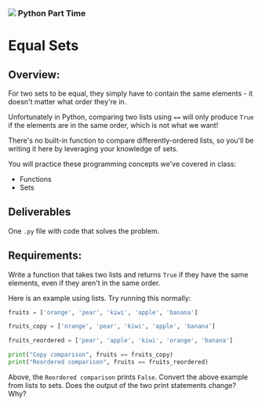 ### ![](https://ga-dash.s3.amazonaws.com/production/assets/logo-9f88ae6c9c3871690e33280fcf557f33.png) Python Part Time

<!---

Questions? Comments?
1. Log an issue to this repo to alert me of a problem.
2. Suggest an edit yourself by forking this repo, making edits, and submitting a pull request with your changes back to our master branch.
3. Hit me up on Slack @susiremondi
--->

# Equal Sets

## Overview:

For two sets to be equal, they simply have to contain the same elements - it doesn't matter what order they're in.

Unfortunately in Python, comparing two lists using `==` will only produce `True` if the elements are in the same order, which is not what we want!

There's no built-in function to compare differently-ordered lists, so you'll be writing it here by leveraging your knowledge of sets.

You will practice these programming concepts we've covered in class:
- Functions
- Sets


## Deliverables

One `.py` file with code that solves the problem.

## Requirements:

Write a function that takes two lists and returns `True` if they have the same elements, even if they aren't in the same order.

Here is an example using lists. Try running this normally:

```python
fruits = ['orange', 'pear', 'kiwi', 'apple', 'banana']

fruits_copy = ['orange', 'pear', 'kiwi', 'apple', 'banana']

fruits_reordered = ['pear', 'apple', 'kiwi', 'orange', 'banana']

print("Copy comparison", fruits == fruits_copy)
print("Reordered comparison", fruits == fruits_reordered)
```

Above, the `Reordered comparison` prints `False`.
Convert the above example from lists to sets. Does the output of the two print statements change? Why?

<!-- Solution
https://repl.it/@GAcoding/matching-lists

```python
fruits = ['orange', 'pear', 'kiwi', 'apple', 'banana']

fruits_copy = ['orange', 'pear', 'kiwi', 'apple', 'banana']

fruits_reordered = ['pear', 'apple', 'kiwi', 'orange', 'banana']

print("Copy comparison", fruits == fruits_copy)
print("Reordered comparison", fruits == fruits_reordered)

def is_match(list1, list2):
   return set(list1) == set(list2)

print(is_match(fruits, fruits_reordered))
```

-->
